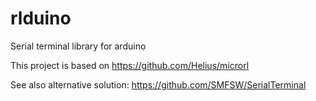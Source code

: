 # rlduino
Serial terminal library for arduino



This project is based on https://github.com/Helius/microrl

See also alternative solution: https://github.com/SMFSW/SerialTerminal
